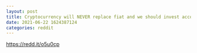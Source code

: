 ```yaml
--- 
layout: post 
title: Cryptocurrency will NEVER replace fiat and we should invest accordingly. 
date: 2021-06-22 1624387124 
categories: reddit 
--- 
```

https://redd.it/o5u0cp